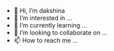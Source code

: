- 👋 Hi, I’m dakshina
- 👀 I’m interested in ...
- 🌱 I’m currently learning ...
- 💞️ I’m looking to collaborate on ...
- 📫 How to reach me ...

<!---
dakshinasankeeth?dakshinasankeeth is a ✨ special ✨ repository because its `README.md` (this file) appears on your GitHub profile.
You can click the Preview link to take a look at your changes.
--->
